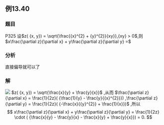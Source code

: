## 例13.40
### 题目
P325 设$z( {x, y}) = \sqrt{\frac{{x}^{2} + {y}^{2}}{xy}},{xy} > 0$,则$x\frac{\partial z}{\partial x} + y\frac{\partial z}{\partial y} =$
### 分析
直接偏导就可以了
### 解
![](https://img.hwenyi.tech/202410262036766.webp)
$z( {x, y}) = \sqrt{\frac{x}{y} + \frac{y}{x}}$ ,从而 $\frac{\partial z}{\partial x} = \frac{1}{2z}( {\frac{1}{y} - \frac{y}{{x}^{2}}}) ,\frac{\partial z}{\partial y} = \frac{1}{2z}( {-\frac{x}{{y}^{2}} + \frac{1}{x}})$ ,所以
$$
x\frac{\partial z}{\partial x} + y\frac{\partial z}{\partial y} = \frac{1}{2z} \cdot ( {\frac{x}{y} - \frac{y}{x} - \frac{x}{y} + \frac{y}{x}}) = 0.
$$